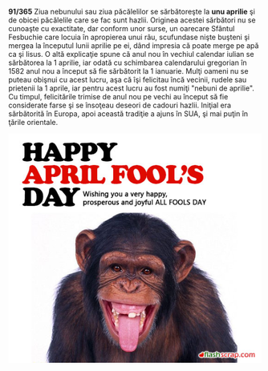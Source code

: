 **91/365** Ziua nebunului sau ziua păcălelilor se sărbătoreşte la **unu aprilie** şi de obicei păcălelile care se fac sunt hazlii. Originea acestei sărbători nu se cunoaşte cu exactitate, dar conform unor surse, un oarecare Sfântul Fesbuchie care locuia în apropierea unui râu, scufundase nişte buşteni şi mergea la începutul lunii aprilie pe ei, dând impresia că poate merge pe apă ca şi Iisus. O altă explicaţie spune că anul nou în vechiul calendar iulian se sărbătorea la 1 aprilie, iar odată cu schimbarea calendarului gregorian în 1582 anul nou a început să fie sărbătorit la 1 ianuarie. Mulţi oameni nu se puteau obişnui cu acest lucru, aşa că îşi felicitau încă vecinii, rudele sau prietenii la 1 aprile, iar pentru acest lucru au fost numiţi "nebuni de aprilie". Cu timpul, felicitările trimise de anul nou pe vechi au început să fie considerate farse şi se însoţeau deseori de cadouri hazlii. Iniţial era sărbătorită în Europa, apoi această tradiţie a ajuns în SUA, şi mai puţin în ţările orientale.

![Poză simbol](image-1.jpg)
